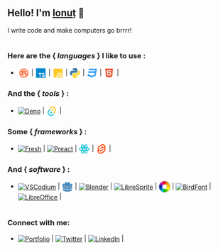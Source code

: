 ## Hello! I'm [Ionuț](https://en.wikipedia.org/wiki/Ionu%C8%9B) 👋

I write code and make computers go brrrr!

#

### Here are the { *languages* } I like to use :

- [<img align="center" alt="Rust" width="26px" title="Rust" src="https://raw.githubusercontent.com/PKief/vscode-material-icon-theme/a92e1cc3b951cf05e42dfccc32ba72b5cd06e42d/icons/rust.svg"/>](https://github.com/rust-lang) |
[<img align="center" alt="Typescript" width="26px" title="Typescript" src="https://raw.githubusercontent.com/PKief/vscode-material-icon-theme/a92e1cc3b951cf05e42dfccc32ba72b5cd06e42d/icons/typescript.svg"/>](https://github.com/Microsoft/TypeScript) |
[<img align="center" alt="Javascript" width="26px" title="Javascript" src="https://raw.githubusercontent.com/PKief/vscode-material-icon-theme/a92e1cc3b951cf05e42dfccc32ba72b5cd06e42d/icons/javascript.svg"/>](https://github.com/tc39) |
[<img align="center" alt="Python" width="26px" title="Python" src="https://raw.githubusercontent.com/PKief/vscode-material-icon-theme/a92e1cc3b951cf05e42dfccc32ba72b5cd06e42d/icons/python.svg"/>](https://github.com/python) |
[<img align="center" alt="CSS" width="26px" title="CSS" src="https://raw.githubusercontent.com/PKief/vscode-material-icon-theme/a92e1cc3b951cf05e42dfccc32ba72b5cd06e42d/icons/css.svg"/>](https://github.com/css) |
[<img align="center" alt="HTML" width="26px" title="HTML" src="https://raw.githubusercontent.com/PKief/vscode-material-icon-theme/a92e1cc3b951cf05e42dfccc32ba72b5cd06e42d/icons/html.svg"/>](https://github.com/whatwg/html) |

### And the { *tools* } :
- [<img align="center" alt="Deno" width="26px" title="Deno" src="https://avatars.githubusercontent.com/u/42048915?s=200&v=4"/>](https://github.com/denoland/deno) |
[<img align="center" alt="Tauri" width="26px" title="Tauri" src="https://raw.githubusercontent.com/PKief/vscode-material-icon-theme/main/icons/tauri.svg"/>](https://github.com/tauri-apps/tauri) |

### Some { *frameworks* } :
- [<img align="center" alt="Fresh" width="26px" title="Fresh" src="https://raw.githubusercontent.com/denoland/fresh/b11ecae06328e71de8407b0d55cda82c3d943629/www/static/logo.svg"/>](https://github.com/denoland/fresh) |
[<img align="center" alt="Preact" width="26px" title="Preact" src="https://avatars.githubusercontent.com/u/26872990?s=200&v=4"/>](https://github.com/preactjs/preact) |
[<img align="center" alt="React" width="26px" title="React" src="https://raw.githubusercontent.com/PKief/vscode-material-icon-theme/a92e1cc3b951cf05e42dfccc32ba72b5cd06e42d/icons/react.svg"/>](https://github.com/facebook/react) |
[<img align="center" alt="Svelte" width="26px" title="Svelte" src="https://raw.githubusercontent.com/PKief/vscode-material-icon-theme/main/icons/svelte.svg"/>](https://github.com/sveltejs/svelte) |

### And { *software* } :

- [<img align="center" alt="VSCodium" width="26px" title="VSCodium" src="https://avatars.githubusercontent.com/u/40338071?s=200&v=4"/>](https://github.com/VSCodium) |
[<img align="center" alt="Godot" width="26px" title="Godot" src="https://raw.githubusercontent.com/godotengine/godot/master/icon.svg"/>](https://github.com/godotengine) |
[<img align="center" alt="Blender" width="26px" title="Blender" src="https://avatars.githubusercontent.com/u/52924476?s=200&v=4"/>](https://github.com/blender) |
[<img align="center" alt="LibreSprite" width="26px" title="LibreSprite" src="https://avatars.githubusercontent.com/u/21368660?s=200&v=4"/>](https://github.com/LibreSprite) |
[<img align="center" alt="RawTherapee" width="26px" title="RawTherapee" src="https://raw.githubusercontent.com/Beep6581/RawTherapee/dev/rtdata/images/rt-logo.svg"/>](https://github.com/Beep6581/RawTherapee) |
[<img align="center" alt="BirdFont" width="26px" title="BirdFont" src="https://raw.githubusercontent.com/johanmattssonm/birdfont/master/resources/linux/128x128/birdfont.png"/>](https://github.com/johanmattssonm/birdfont) |
[<img align="center" alt="LibreOffice" width="26px" title="LibreOffice" src="https://avatars.githubusercontent.com/u/5824056?s=200&v=4"/>](https://github.com/LibreOffice) |

#

### Connect with me:

- [<img align="center" alt="Portfolio" width="26px" title="Portfolio" src="https://raw.githubusercontent.com/ionutrogojan/irp_vanilla/main/img/favicon.png" />](https://ionutrogojan.github.io/irp_vanilla/) |
[<img align="center" alt="Twitter" width="26px" title="Twitter" src="https://about.twitter.com/etc/designs/about2-twitter/public/img/favicon-32x32.png" />](https://twitter.com/ionutRogojan_) |
[<img align="center" alt="LinkedIn" width="26px" title="LinkedIn" src="https://brand.linkedin.com/content/dam/me/business/en-us/amp/brand-site/v2/bg/LI-Bug.svg.original.svg" />](https://www.linkedin.com/in/ionut-rogojan/) |
